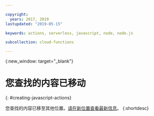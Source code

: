 ```yaml
---

copyright:
  years: 2017, 2019
lastupdated: "2019-05-15"

keywords: actions, serverless, javascript, node, node.js

subcollection: cloud-functions

---
```


{:new_window: target="_blank"}
# 您查找的内容已移动
{: #creating-javascript-actions}

您查找的内容已移至其他位置。[请在新位置查看最新信息](/docs/openwhisk?topic=cloud-functions-prep#prep_js)。
{:shortdesc}
